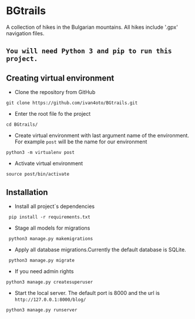 # BGtrails
A collection of hikes in the Bulgarian mountains. All hikes include '.gpx' navigation files. 

## `You will need Python 3 and pip to run this project.`
## Creating virtual environment 
* Clone the repository from GitHub
```
git clone https://github.com/ivan4oto/BGtrails.git
```
* Enter the root file fo the project
```
cd BGtrails/
```
* Create virtual environment with last argument name of the environment. For example `post` will be the name for our environment
```
python3 -m virtualenv post
```
* Activate virtual environment
```
source post/bin/activate
```

## Installation

* Install all project`s dependencies
```
 pip install -r requirements.txt
```
* Stage all models for migrations
```
 python3 manage.py makemigrations
```
* Apply all database migrations.Currently the default database is SQLite.
```
 python3 manage.py migrate
```
* If you need admin rights
```
python3 manage.py createsuperuser
```
* Start the local server. The default port is 8000 and the url is `http://127.0.0.1:8000/blog/`
```
python3 manage.py runserver
```
